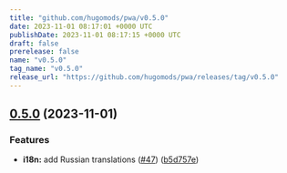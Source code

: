 ```yaml
---
title: "github.com/hugomods/pwa/v0.5.0"
date: 2023-11-01 08:17:01 +0000 UTC
publishDate: 2023-11-01 08:17:15 +0000 UTC
draft: false
prerelease: false
name: "v0.5.0"
tag_name: "v0.5.0"
release_url: "https://github.com/hugomods/pwa/releases/tag/v0.5.0"
---
```


## [0.5.0](https://github.com/hugomods/pwa/compare/v0.4.0...v0.5.0) (2023-11-01)


### Features

* **i18n:** add Russian translations ([#47](https://github.com/hugomods/pwa/issues/47)) ([b5d757e](https://github.com/hugomods/pwa/commit/b5d757eb6b6120dbacba4bef1261067434522aa7))
